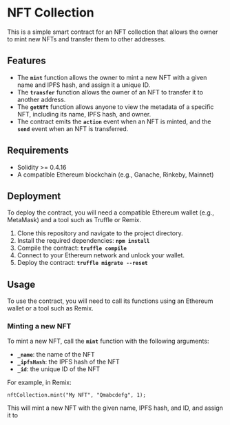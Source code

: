# **NFT Collection**

This is a simple smart contract for an NFT collection that allows the owner to mint new NFTs and transfer them to other addresses.

## **Features**

- The **`mint`** function allows the owner to mint a new NFT with a given name and IPFS hash, and assign it a unique ID.
- The **`transfer`** function allows the owner of an NFT to transfer it to another address.
- The **`getNft`** function allows anyone to view the metadata of a specific NFT, including its name, IPFS hash, and owner.
- The contract emits the **`action`** event when an NFT is minted, and the **`send`** event when an NFT is transferred.

## **Requirements**

- Solidity >= 0.4.16
- A compatible Ethereum blockchain (e.g., Ganache, Rinkeby, Mainnet)

## **Deployment**

To deploy the contract, you will need a compatible Ethereum wallet (e.g., MetaMask) and a tool such as Truffle or Remix.

1. Clone this repository and navigate to the project directory.
2. Install the required dependencies: **`npm install`**
3. Compile the contract: **`truffle compile`**
4. Connect to your Ethereum network and unlock your wallet.
5. Deploy the contract: **`truffle migrate --reset`**

## **Usage**

To use the contract, you will need to call its functions using an Ethereum wallet or a tool such as Remix.

### **Minting a new NFT**

To mint a new NFT, call the **`mint`** function with the following arguments:

- **`_name`**: the name of the NFT
- **`_ipfsHash`**: the IPFS hash of the NFT
- **`_id`**: the unique ID of the NFT

For example, in Remix:

```solidity
nftCollection.mint("My NFT", "Qmabcdefg", 1);
```

This will mint a new NFT with the given name, IPFS hash, and ID, and assign it to
